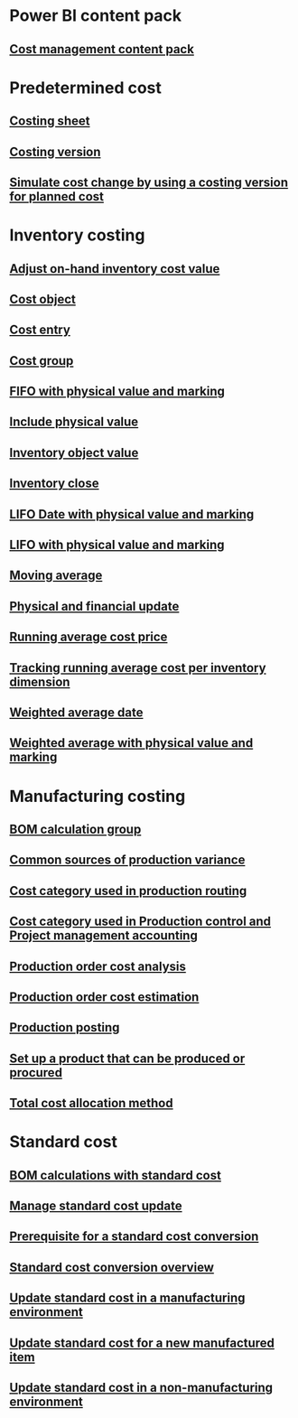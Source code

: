 # Power BI content pack
## [Cost management content pack](\dev-itpro\analytics-bi-reporting\cost-management-content-pack?toc=/manufacturing/toc.json)
# Predetermined cost
## [Costing sheet](costing-sheets.md)
## [Costing version](costing-versions.md)
## [Simulate cost change by using a costing version for planned cost](simulate-cost-changes-costing-version-planned-costs.md)
# Inventory costing
## [Adjust on-hand inventory cost value](adjust-hand-inventory-cost-values.md)
## [Cost object](cost-object.md)
## [Cost entry](cost-entries.md)
## [Cost group](cost-groups.md)
## [FIFO with physical value and marking](fifo-physical-value-marking.md)
## [Include physical value](include-physical-value.md)
## [Inventory object value](physical-quantity.md)
## [Inventory close](inventory-close.md)
## [LIFO Date with physical value and marking](lifo-date-physical-value-marking.md)
## [LIFO with physical value and marking](lifo-physical-value-marking.md)
## [Moving average](moving-average.md)
## [Physical and financial update](physical-financial-updates.md)
## [Running average cost price](running-average-cost-price.md)
## [Tracking running average cost per inventory dimension](track-running-average-cost-per-inventory-dimension.md)
## [Weighted average date](weighted-average-date.md)
## [Weighted average with physical value and marking](weighted-average-physical-value-marking.md)
# Manufacturing costing
## [BOM calculation group](bom-calculation-groups.md)
## [Common sources of production variance](common-sources-of-production-variances.md)
## [Cost category used in production routing](cost-categories-used-production-routings.md)
## [Cost category used in Production control and Project management accounting](cost-categories-used-production-control-project-management-accounting.md)
## [Production order cost analysis](production-order-cost-analysis.md)
## [Production order cost estimation](production-order-cost-estimation.md)
## [Production posting](production-posting.md)
## [Set up a product that can be produced or procured](manufactured-items-treated-as-purchased-items.md)
## [Total cost allocation method](methodology-total-cost-allocation.md)
# Standard cost
## [BOM calculations with standard cost](information-used-bom-calculations-standard-costs.md)
## [Manage standard cost update](manage-standard-cost-updates.md)
## [Prerequisite for a standard cost conversion](prerequisites-standard-cost-conversion.md)
## [Standard cost conversion overview](standard-cost-conversion-overview.md)
## [Update standard cost in a manufacturing environment](update-standard-costs-manufacturing-environment.md)
## [Update standard cost for a new manufactured item](update-standard-costs-new-manufactured-item.md)
## [Update standard cost in a non-manufacturing environment](update-standard-costs-non-manufacturing-environment.md)


